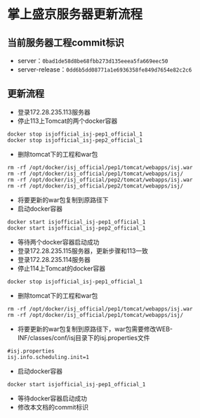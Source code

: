 # 掌上盛京服务器更新流程 #

## 当前服务器工程commit标识 ##
- server：`0bad1de58d8be68fbb273d135eeea5fa669eec50`
- server-release：`0dd6b5dd08771a1e6936358fe849d7654e82c2c6`

## 更新流程 ##
- 登录172.28.235.113服务器
- 停止113上Tomcat的两个docker容器
```
docker stop isjofficial_isj-pep1_official_1
docker stop isjofficial_isj-pep2_official_1
```
- 删除tomcat下的工程和war包
```
rm -rf /opt/docker/isj_official/pep1/tomcat/webapps/isj.war
rm -rf /opt/docker/isj_official/pep1/tomcat/webapps/isj/
rm -rf /opt/docker/isj_official/pep2/tomcat/webapps/isj.war
rm -rf /opt/docker/isj_official/pep2/tomcat/webapps/isj/
```
- 将要更新的war包复制到原路径下
- 启动docker容器
```
docker start isjofficial_isj-pep1_official_1
docker start isjofficial_isj-pep2_official_1
```
- 等待两个docker容器启动成功
- 登录172.28.235.115服务器，更新步骤和113一致
- 登录172.28.235.114服务器
- 停止114上Tomcat的docker容器
```
docker stop isjofficial_isj-pep1_official_1
```
- 删除tomcat下的工程和war包
```
rm -rf /opt/docker/isj_official/pep1/tomcat/webapps/isj.war
rm -rf /opt/docker/isj_official/pep1/tomcat/webapps/isj/
```
- 将要更新的war包复制到原路径下，war包需要修改WEB-INF/classes/conf/isj目录下的isj.properties文件
```
#isj.properties
isj.info.scheduling.init=1
```
- 启动docker容器
```
docker start isjofficial_isj-pep1_official_1
```
- 等待docker容器启动成功
- 修改本文档的commit标识
